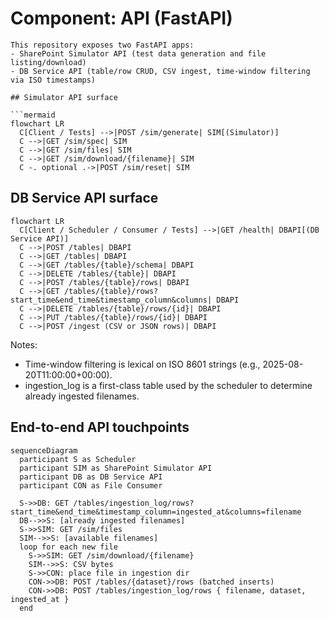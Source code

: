 # Component: API (FastAPI)

```mermaid
This repository exposes two FastAPI apps:
- SharePoint Simulator API (test data generation and file listing/download)
- DB Service API (table/row CRUD, CSV ingest, time-window filtering via ISO timestamps)

## Simulator API surface

```mermaid
flowchart LR
  C[Client / Tests] -->|POST /sim/generate| SIM[(Simulator)]
  C -->|GET /sim/spec| SIM
  C -->|GET /sim/files| SIM
  C -->|GET /sim/download/{filename}| SIM
  C -. optional .->|POST /sim/reset| SIM
```

## DB Service API surface

```mermaid
flowchart LR
  C[Client / Scheduler / Consumer / Tests] -->|GET /health| DBAPI[(DB Service API)]
  C -->|POST /tables| DBAPI
  C -->|GET /tables| DBAPI
  C -->|GET /tables/{table}/schema| DBAPI
  C -->|DELETE /tables/{table}| DBAPI
  C -->|POST /tables/{table}/rows| DBAPI
  C -->|GET /tables/{table}/rows?start_time&end_time&timestamp_column&columns| DBAPI
  C -->|DELETE /tables/{table}/rows/{id}| DBAPI
  C -->|PUT /tables/{table}/rows/{id}| DBAPI
  C -->|POST /ingest (CSV or JSON rows)| DBAPI
```

Notes:

- Time-window filtering is lexical on ISO 8601 strings (e.g., 2025-08-20T11:00:00+00:00).
- ingestion_log is a first-class table used by the scheduler to determine already ingested filenames.

## End-to-end API touchpoints

```mermaid
sequenceDiagram
  participant S as Scheduler
  participant SIM as SharePoint Simulator API
  participant DB as DB Service API
  participant CON as File Consumer

  S->>DB: GET /tables/ingestion_log/rows?start_time&end_time&timestamp_column=ingested_at&columns=filename
  DB-->>S: [already ingested filenames]
  S->>SIM: GET /sim/files
  SIM-->>S: [available filenames]
  loop for each new file
    S->>SIM: GET /sim/download/{filename}
    SIM-->>S: CSV bytes
    S->>CON: place file in ingestion dir
    CON->>DB: POST /tables/{dataset}/rows (batched inserts)
    CON->>DB: POST /tables/ingestion_log/rows { filename, dataset, ingested_at }
  end
```

```markdown
````
